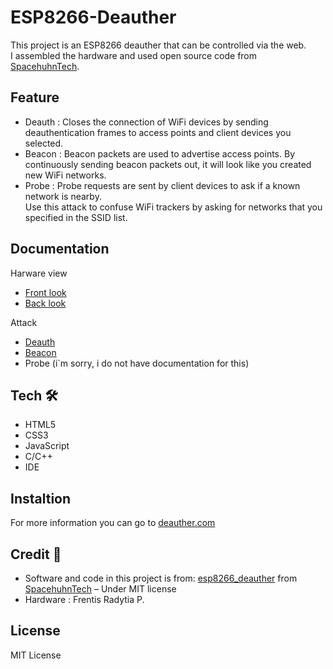 # ESP8266-Deauther

This project is an ESP8266 deauther that can be controlled via the web.  
I assembled the hardware and used open source code from [SpacehuhnTech](https://github.com/SpacehuhnTech).

## Feature
- Deauth : Closes the connection of WiFi devices by sending deauthentication frames to access points and client
					devices you selected.
- Beacon : Beacon packets are used to advertise access points. By continuously sending beacon packets out, it
					will look like you created new WiFi networks.
- Probe : Probe requests are sent by client devices to ask if a known network is nearby.<br>
					Use this attack to confuse WiFi trackers by asking for networks that you specified in the SSID
					list.

## Documentation
Harware view
- [Front look](Documentation/Deauther_front.jpeg)
- [Back look](Documentation/Deauther_back.jpeg)

Attack
- [Deauth](Documentation/Deauth.jpeg)
- [Beacon](Documentation/Beacon.jpeg)
- Probe (i`m sorry, i do not have documentation for this)

## Tech 🛠️ 
- HTML5
- CSS3
- JavaScript
- C/C++
- IDE

## Instaltion
For more information you can go to [deauther.com](https://deauther.com/)

## Credit 🙏
- Software and code in this project is from:
[esp8266_deauther](https://github.com/SpacehuhnTech/esp8266_deauther/) from [SpacehuhnTech](https://github.com/SpacehuhnTech) – Under MIT license
- Hardware : Frentis Radytia P.

## License 
MIT License
